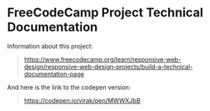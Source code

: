 # FreeCodeCamp Project Technical Documentation

Information about this project:

> https://www.freecodecamp.org/learn/responsive-web-design/responsive-web-design-projects/build-a-technical-documentation-page

And here is the link to the codepen version:

> https://codepen.io/virak/pen/MWWXJbB




